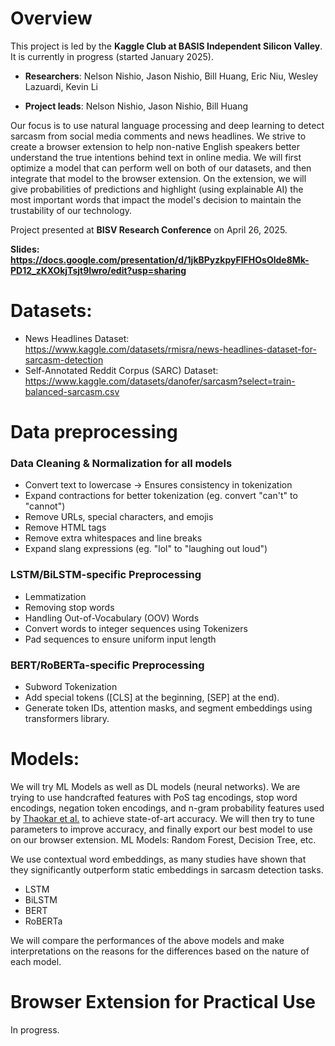 # Overview
This project is led by the **Kaggle Club at BASIS Independent Silicon Valley**. It is currently in progress (started January 2025).

- **Researchers**: Nelson Nishio, Jason Nishio, Bill Huang, Eric Niu, Wesley Lazuardi, Kevin Li

- **Project leads**: Nelson Nishio, Jason Nishio, Bill Huang

Our focus is to use natural language processing and deep learning to detect sarcasm from social media comments and news headlines. We strive to create a browser extension to help non-native English speakers better understand the true intentions behind text in online media. We will first optimize a model that can perform well on both of our datasets, and then integrate that model to the browser extension. On the extension, we will give probabilities of predictions and highlight (using explainable AI) the most important words that impact the model's decision to maintain the trustability of our technology.

Project presented at **BISV Research Conference** on April 26, 2025.

**Slides: https://docs.google.com/presentation/d/1jkBPyzkpyFIFHOsOlde8Mk-PD12_zKXOkjTsjt9Iwro/edit?usp=sharing**

# Datasets:
- News Headlines Dataset: https://www.kaggle.com/datasets/rmisra/news-headlines-dataset-for-sarcasm-detection
- Self-Annotated Reddit Corpus (SARC) Dataset: https://www.kaggle.com/datasets/danofer/sarcasm?select=train-balanced-sarcasm.csv

# Data preprocessing
### Data Cleaning & Normalization for all models
  - Convert text to lowercase → Ensures consistency in tokenization
  - Expand contractions for better tokenization (eg. convert "can't" to "cannot")
  - Remove URLs, special characters, and emojis
  - Remove HTML tags
  - Remove extra whitespaces and line breaks
  - Expand slang expressions (eg. "lol" to "laughing out loud")

### LSTM/BiLSTM-specific Preprocessing
  - Lemmatization
  - Removing stop words
  - Handling Out-of-Vocabulary (OOV) Words
  - Convert words to integer sequences using Tokenizers
  - Pad sequences to ensure uniform input length
### BERT/RoBERTa-specific Preprocessing
  - Subword Tokenization
  - Add special tokens ([CLS] at the beginning, [SEP] at the end).
  - Generate token IDs, attention masks, and segment embeddings using transformers library.

# Models:
We will try ML Models as well as DL models (neural networks). We are trying to use handcrafted features with PoS tag encodings, stop word encodings, negation token encodings, and n-gram probability features used by [Thaokar et al.](https://doi.org/10.1007/s42979-023-02506-5) to achieve state-of-art accuracy. We will then try to tune parameters to improve accuracy, and finally export our best model to use on our browser extension.
ML Models: Random Forest, Decision Tree, etc.

We use contextual word embeddings, as many studies have shown that they significantly outperform static embeddings in sarcasm detection tasks.
- LSTM
- BiLSTM
- BERT
- RoBERTa

We will compare the performances of the above models and make interpretations on the reasons for the differences based on the nature of each model.

# Browser Extension for Practical Use
In progress.
